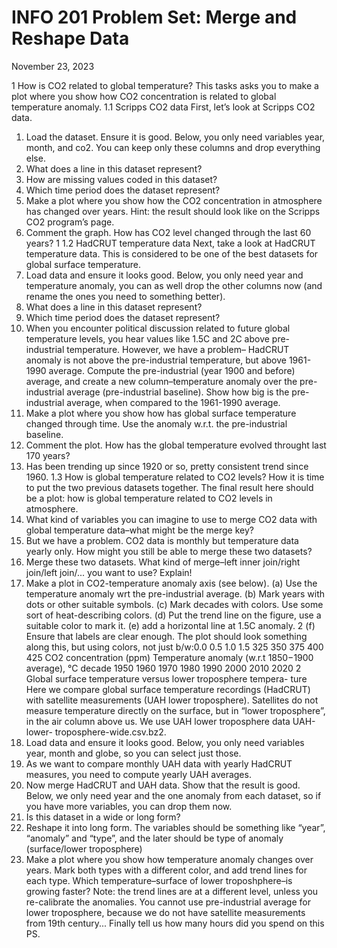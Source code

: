 # INFO 201 Problem Set: Merge and Reshape Data
November 23, 2023

1 How is CO2 related to global temperature?
This tasks asks you to make a plot where you show how CO2 concentration is related to global
temperature anomaly.
1.1 Scripps CO2 data
First, let’s look at Scripps CO2 data.
1. Load the dataset. Ensure it is good.
Below, you only need variables year, month, and co2. You can keep only these columns and
drop everything else.
2. What does a line in this dataset represent?
3. How are missing values coded in this dataset?
4. Which time period does the dataset represent?
5. Make a plot where you show how the CO2 concentration in atmosphere has changed over
years.
Hint: the result should look like on the Scripps CO2 program’s page.
6. Comment the graph. How has CO2 level changed through the last 60 years?
1
1.2 HadCRUT temperature data
Next, take a look at HadCRUT temperature data. This is considered to be one of the best datasets
for global surface temperature.
1. Load data and ensure it looks good.
Below, you only need year and temperature anomaly, you can as well drop the other columns
now (and rename the ones you need to something better).
2. What does a line in this dataset represent?
3. Which time period does the dataset represent?
4. When you encounter political discussion related to future global temperature levels, you hear
values like 1.5C and 2C above pre-industrial temperature. However, we have a problem–
HadCRUT anomaly is not above the pre-industrial temperature, but above 1961-1990 average.
Compute the pre-industrial (year 1900 and before) average, and create a new column–temperature
anomaly over the pre-industrial average (pre-industrial baseline).
Show how big is the pre-industrial average, when compared to the 1961-1990 average.
5. Make a plot where you show how has global surface temperature changed through time. Use
the anomaly w.r.t. the pre-industrial baseline.
6. Comment the plot. How has the global temperature evolved throught last 170 years?
7. Has been trending up since 1920 or so, pretty consistent trend since 1960.
1.3 How is global temperature related to CO2 levels?
How it is time to put the two previous datasets together. The final result here should be a plot:
how is global temperature related to CO2 levels in atmosphere.
1. What kind of variables you can imagine to use to merge CO2 data with global temperature
data–what might be the merge key?
2. But we have a problem. CO2 data is monthly but temperature data yearly only. How might
you still be able to merge these two datasets?
3. Merge these two datasets. What kind of merge–left inner join/right join/left join/... you want
to use? Explain!
4. Make a plot in CO2-temperature anomaly axis (see below).
(a) Use the temperature anomaly wrt the pre-industrial average.
(b) Mark years with dots or other suitable symbols.
(c) Mark decades with colors. Use some sort of heat-describing colors.
(d) Put the trend line on the figure, use a suitable color to mark it.
(e) add a horizontal line at 1.5C anomaly.
2
(f) Ensure that labels are clear enough.
The plot should look something along this, but using colors, not just b/w:0.0
0.5
1.0
1.5
325 350 375 400 425
CO2 concentration (ppm)
Temperature anomaly
(w.r.t 1850−1900 average), °C decade
1950
1960
1970
1980
1990
2000
2010
2020
2 Global surface temperature versus lower troposphere tempera-
ture
Here we compare global surface temperature recordings (HadCRUT) with satellite measurements
(UAH lower troposphere). Satellites do not measure temperature directly on the surface, but in
“lower troposphere”, in the air column above us. We use UAH lower troposphere data UAH-lower-
troposphere-wide.csv.bz2.
1. Load data and ensure it looks good. Below, you only need variables year, month and globe,
so you can select just those.
2. As we want to compare monthly UAH data with yearly HadCRUT measures, you need to
compute yearly UAH averages.
3. Now merge HadCRUT and UAH data. Show that the result is good.
Below, we only need year and the one anomaly from each dataset, so if you have more variables,
you can drop them now.
4. Is this dataset in a wide or long form?
5. Reshape it into long form. The variables should be something like “year”, “anomaly” and
“type”, and the later should be type of anomaly (surface/lower troposphere)
6. Make a plot where you show how temperature anomaly changes over years. Mark both types
with a different color, and add trend lines for each type. Which temperature–surface of lower
troposhphere–is growing faster?
Note: the trend lines are at a different level, unless you re-calibrate the anomalies. You
cannot use pre-industrial average for lower troposphere, because we do not have satellite
measurements from 19th century...
Finally tell us how many hours did you spend on this PS.
